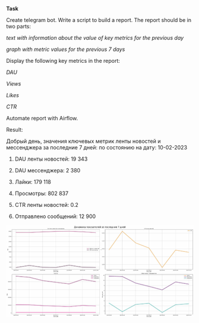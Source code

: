 **Task**

Create telegram bot. Write a script to build a report.
The report should be in two parts:

*text with information about the value of key metrics for the previous day*


*graph with metric values for the previous 7 days*

Display the following key metrics in the report:

*DAU*

*Views* 

*Likes*

*CTR*

Automate report with Airflow.

Result:


Добрый день, значения ключевых метрик ленты новостей и мессенджера за последние 7 дней:
        по состоянию на дату: 10-02-2023 

1. DAU ленты новостей: 19 343 

2. DAU мессенджера: 2 380

3. Лайки: 179 118 

4. Просмотры: 802 837 

5. CTR ленты новостей: 0.2 

6. Отправлено сообщений: 12 900



![img.png](img.png)

